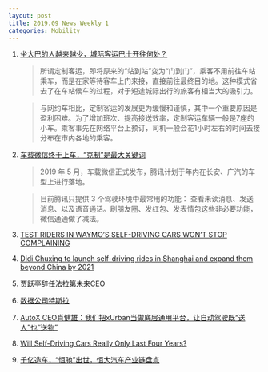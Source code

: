 ```yaml
---
layout: post
title: 2019.09 News Weekly 1
categories: Mobility
---
```


1. [坐大巴的人越来越少，城际客运巴士开往何处？](https://www.huxiu.com/article/316026.html)

    > 所谓定制客运，即将原来的“站到站”变为“门到门”，乘客不用前往车站乘车，而是在家等待客车上门来接，直接前往最终目的地。这种模式省去了在车站候车的过程，对于短途城际出行的旅客有相当大的吸引力。

    > 与网约车相比，定制客运的发展更为缓慢和谨慎，其中一个重要原因是盈利困难。为了增加班次、提高接送效率，定制客运车辆一般是7座的小车。乘客事先在网络平台上预订，司机一般会花1小时左右的时间去接分布在市内各地的乘客。

2. [车载微信终于上车，“克制”是最大关键词](https://www.huxiu.com/article/315325.html)

    > 2019 年 5 月，车载微信正式发布，腾讯计划于年内在长安、广汽的车型上进行落地。

    > 目前腾讯只提供 3 个驾驶环境中最常用的功能： 查看未读消息、发送消息、以及语音通话。刷朋友圈、发红包、发表情包这些非必要功能，微信通通做了减法。

3. [TEST RIDERS IN WAYMO’S SELF-DRIVING CARS WON’T STOP COMPLAINING](https://futurism.com/the-byte/riders-waymo-self-driving-cars-complaining)

4. [Didi Chuxing to launch self-driving rides in Shanghai and expand them beyond China by 2021](https://techcrunch.com/2019/08/30/didi-chuxing-to-launch-self-driving-rides-in-shanghai-and-expand-them-beyond-china-by-2021/)

5. [贾跃亭辞任法拉第未来CEO](https://www.huxiu.com/article/316475.html)

6. [数据公司特斯拉](https://www.huxiu.com/article/316450.html)

7. [AutoX CEO肖健雄：我们把xUrban当做底层通用平台，让自动驾驶既“送人”也“送物”](https://36kr.com/p/5234615)

8. [Will Self-Driving Cars Really Only Last Four Years?](https://www.forbes.com/sites/lanceeliot/2019/09/03/will-self-driving-cars-really-only-last-four-years/#457664204cce)

9. [千亿造车，“恒驰”出世，恒大汽车产业链盘点](https://36kr.com/p/5243580)